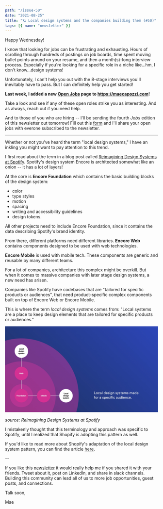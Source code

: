 ```yaml
---
path: "/issue-50"
date: "2021-08-25"
title: "🪐 Local design systems and the companies building them (#50)"
tags: [{ name: "newsletter" }]
---
```


Happy Wednesday!

I know that looking for jobs can be frustrating and exhausting. Hours of scrolling through hundreds of postings on job boards, time spent moving bullet points around on your resume, and then a month(s)-long interview process. Especially if you're looking for a specific role in a niche like...hm, I don't know...design systems!

Unfortunately, I can't help you out with the 8-stage interviews you'll inevitably have to pass. But I can definitely help you get started!

**Last week, I added a new [Open Jobs](https://maecapozzi.com/open-jobs/) page to https://maecapozzi.com!**

Take a look and see if any of these open roles strike you as interesting. And as always, reach out if you need help.

And to those of you who are hiring -- I'll be sending the fourth _Jobs_ edition of this newsletter out tomorrow! Fill out this [form](https://forms.gle/tCRpGy7PMfQGqu5B9) and I'll share your open jobs with everone subscribed to the newsletter.

---

Whether or not you've heard the term "local design systems," I have an inkling you might want to pay attention to this trend.

I first read about the term in a blog post called [Reimagining Design Systems at Spotify](https://spotify.design/article/reimagining-design-systems-at-spotify). Spotify's design system Encore is architected somewhat like an onion -- it has a lot of layers!

At the core is **Encore Foundation** which contains the basic building blocks of the design system:

- color
- type styles
- motion
- spacing
- writing and accessibility guidelines
- design tokens.

All other projects need to include Encore Foundation, since it contains the data describing Spotify's brand identity.

From there, different platforms need different libraries. **Encore Web** contains components designed to be used with web technologies.

**Encore Mobile** is used with mobile tech. These components are generic and reusable by many different teams.

For a lot of companies, architecture this complex might be overkill. But when it comes to massive companies with later stage design systems, a new need has arisen.

Companies like Spotify have codebases that are "tailored for specific products or audiences", that need product-specific complex components built on top of Encore Web or Encore Mobile.

This is where the term _local design systems_ comes from: "Local systems are a place to keep design elements that are tailored for specific products or audiences."

![Diagram of how the encore system is laid out with Encore foundation at the core, encore web and encore mobile in the middle, and local design systems at the outskirts](../../../assets/local-design-systems.png)

_source: Reimagining Design Systems at Spotify_

I mistakenly thought that this terminology and approach was specific to Spotify, until I realized that Shopify is adopting this pattern as well.

If you'd like to read more about Shopify's adaptation of the local design system pattern, you can find the article [here](https://ux.shopify.com/building-a-local-design-system-b2810c6e01f2).

--

If you like this [newsletter](https://maecapozzi.com/newsletter/) it would really help me if you shared it with your friends. Tweet about it, post on LinkedIn, and share in slack channels. Building this community can lead all of us to more job opportunities, guest posts, and connections.

Talk soon,

Mae
​
